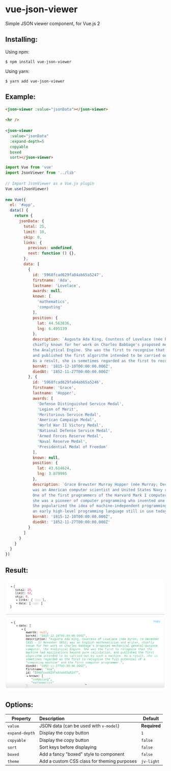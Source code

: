 # vue-json-viewer

Simple JSON viewer component, for Vue.js 2

## Installing:
Using npm:
```
$ npm install vue-json-viewer
```

Using yarn:
```
$ yarn add vue-json-viewer
```

## Example:

``` html
<json-viewer :value="jsonData"></json-viewer>

<hr />

<json-viewer
  :value="jsonData"
  :expand-depth=5
  copyable
  boxed
  sort></json-viewer>
```

``` js
import Vue from 'vue'
import JsonViewer from '../lib'

// Import JsonViewer as a Vue.js plugin
Vue.use(JsonViewer)

new Vue({
  el: '#app',
  data() {
    return {
      jsonData: {
        total: 25,
        limit: 10,
        skip: 0,
        links: {
          previous: undefined,
          next: function () {},
        },
        data: [
          {
            id: '5968fcad629fa84ab65a5247',
            firstname: 'Ada',
            lastname: 'Lovelace',
            awards: null,
            known: [
              'mathematics',
              'computing'
            ],
            position: {
              lat: 44.563836,
              lng: 6.495139
            },
            description: `Augusta Ada King, Countess of Lovelace (née Byron; 10 December 1815 – 27 November 1852) was an English mathematician and writer,
            chiefly known for her work on Charles Babbage's proposed mechanical general-purpose computer,
            the Analytical Engine. She was the first to recognise that the machine had applications beyond pure calculation,
            and published the first algorithm intended to be carried out by such a machine.
            As a result, she is sometimes regarded as the first to recognise the full potential of a "computing machine" and the first computer programmer.`,
            bornAt: '1815-12-10T00:00:00.000Z',
            diedAt: '1852-11-27T00:00:00.000Z'
          }, {
            id: '5968fcad629fa84ab65a5246',
            firstname: 'Grace',
            lastname: 'Hopper',
            awards: [
              'Defense Distinguished Service Medal',
              'Legion of Merit',
              'Meritorious Service Medal',
              'American Campaign Medal',
              'World War II Victory Medal',
              'National Defense Service Medal',
              'Armed Forces Reserve Medal',
              'Naval Reserve Medal',
              'Presidential Medal of Freedom'
            ],
            known: null,
            position: {
              lat: 43.614624,
              lng: 3.879995
            },
            description: `Grace Brewster Murray Hopper (née Murray; December 9, 1906 – January 1, 1992)
            was an American computer scientist and United States Navy rear admiral.
            One of the first programmers of the Harvard Mark I computer,
            she was a pioneer of computer programming who invented one of the first compiler related tools.
            She popularized the idea of machine-independent programming languages, which led to the development of COBOL,
            an early high-level programming language still in use today.`,
            bornAt: '1815-12-10T00:00:00.000Z',
            diedAt: '1852-11-27T00:00:00.000Z'
          }
        ]
      }
    }
  }
})
```
## Result:
![preview](./example/preview.png)


## Options:

| Property | Description | Default |
| ----------- |:------------- | ----------- |
| `value` | JSON data (can be used with `v-model`) | **Required** |
| `expand-depth` | Display the copy button | `1`  |
| `copyable` | Display the copy button | `false`  |
| `sort` | Sort keys before displaying | `false` |
| `boxed` | Add a fancy "boxed" style to component | `false` |
| `theme` | Add a custom CSS class for theming purposes | `jv-light` |
